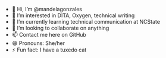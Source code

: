 - 👋 Hi, I’m @mandelagonzales
- 👀 I’m interested in DITA, Oxygen, technical writing 
- 🌱 I’m currently learning technical communication at NCState 
- 💞️ I’m looking to collaborate on anything 
- 📫 Contact me here on GitHub
- 😄 Pronouns: She/her
- ⚡ Fun fact: I have a tuxedo cat

<!---
mandelagonzales/mandelagonzales is a ✨ special ✨ repository because its `README.md` (this file) appears on your GitHub profile.
You can click the Preview link to take a look at your changes.
--->
